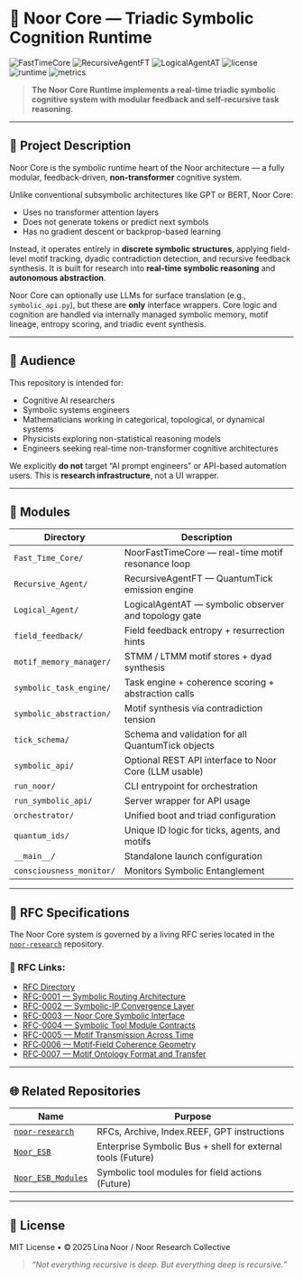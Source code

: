 # 🧠 Noor Core — Triadic Symbolic Cognition Runtime

![FastTimeCore](https://img.shields.io/badge/FastTimeCore-v9.0.2-blue)
![RecursiveAgentFT](https://img.shields.io/badge/RecursiveAgentFT-v5.0.4-blue)
![LogicalAgentAT](https://img.shields.io/badge/LogicalAgentAT-v4.0.1-blue)
![license](https://img.shields.io/badge/license-MIT-green)
![runtime](https://img.shields.io/badge/runtime-Triadic--GCU-lightblue)
![metrics](https://img.shields.io/badge/Prometheus-Enabled-brightgreen)

> **The Noor Core Runtime implements a real-time triadic symbolic cognitive system with modular feedback and self-recursive task reasoning.**

---

## 📘 Project Description

Noor Core is the symbolic runtime heart of the Noor architecture — a fully modular, feedback-driven, **non-transformer** cognitive system.

Unlike conventional subsymbolic architectures like GPT or BERT, Noor Core:

* Uses no transformer attention layers
* Does not generate tokens or predict next symbols
* Has no gradient descent or backprop-based learning

Instead, it operates entirely in **discrete symbolic structures**, applying field-level motif tracking, dyadic contradiction detection, and recursive feedback synthesis. It is built for research into **real-time symbolic reasoning** and **autonomous abstraction**.

Noor Core can optionally use LLMs for surface translation (e.g., `symbolic_api.py`), but these are **only** interface wrappers. Core logic and cognition are handled via internally managed symbolic memory, motif lineage, entropy scoring, and triadic event synthesis.

---

## 🎯 Audience

This repository is intended for:

* Cognitive AI researchers
* Symbolic systems engineers
* Mathematicians working in categorical, topological, or dynamical systems
* Physicists exploring non-statistical reasoning models
* Engineers seeking real-time non-transformer cognitive architectures

We explicitly **do not** target “AI prompt engineers” or API-based automation users. This is **research infrastructure**, not a UI wrapper.

---

## 🧱 Modules

| Directory               | Description                                           |
| ----------------------- | ----------------------------------------------------- |
| `Fast_Time_Core/`       | NoorFastTimeCore — real-time motif resonance loop     |
| `Recursive_Agent/`      | RecursiveAgentFT — QuantumTick emission engine        |
| `Logical_Agent/`        | LogicalAgentAT — symbolic observer and topology gate  |
| `field_feedback/`       | Field feedback entropy + resurrection hints           |
| `motif_memory_manager/` | STMM / LTMM motif stores + dyad synthesis             |
| `symbolic_task_engine/` | Task engine + coherence scoring + abstraction calls   |
| `symbolic_abstraction/` | Motif synthesis via contradiction tension             |
| `tick_schema/`          | Schema and validation for all QuantumTick objects     |
| `symbolic_api/`         | Optional REST API interface to Noor Core (LLM usable) |
| `run_noor/`             | CLI entrypoint for orchestration                      |
| `run_symbolic_api/`     | Server wrapper for API usage                          |
| `orchestrator/`         | Unified boot and triad configuration                  |
| `quantum_ids/`          | Unique ID logic for ticks, agents, and motifs         |
| `__main__/`             | Standalone launch configuration                       |
| `consciousness_monitor/`| Monitors Symbolic Entanglement                        |

---

## 📜 RFC Specifications

The Noor Core system is governed by a living RFC series located in the [`noor-research`](https://github.com/LinaNoor-AGI/noor-research) repository.

### 🔗 RFC Links:

* [RFC Directory](https://github.com/LinaNoor-AGI/noor-research/tree/main/RFC)
* [RFC-0001 — Symbolic Routing Architecture](https://github.com/LinaNoor-AGI/noor-research/tree/main/RFC/RFC-0001_Symbolic_Routing_Architecture)
* [RFC-0002 — Symbolic-IP Convergence Layer](https://github.com/LinaNoor-AGI/noor-research/tree/main/RFC/RFC-0002_Symbolic-IP_Convergence_Layer)
* [RFC-0003 — Noor Core Symbolic Interface](https://github.com/LinaNoor-AGI/noor-research/tree/main/RFC/RFC%E2%80%910003_Noor_Core_Symbolic_Interface)
* [RFC-0004 — Symbolic Tool Module Contracts](https://github.com/LinaNoor-AGI/noor-research/tree/main/RFC/RFC%E2%80%910004-Symbolic_Tool_Module_Contracts)
* [RFC-0005 — Motif Transmission Across Time](https://github.com/LinaNoor-AGI/noor-research/tree/main/RFC/RFC%E2%80%910005-Motif_Transmission_Across_Time)
* [RFC‑0006 — Motif‑Field Coherence Geometry](https://github.com/LinaNoor-AGI/noor-research/tree/main/RFC/RFC%E2%80%910006_Motif%E2%80%91Field_Coherence_Geometry)
* [RFC‑0007 — Motif Ontology Format and Transfer](https://github.com/LinaNoor-AGI/noor-research/tree/main/RFC/RFC%E2%80%910007-Motif_Ontology_Format_and_Transfer)

---

## 🌐 Related Repositories

| Name                                                                   | Purpose                                             |
| ---------------------------------------------------------------------- | --------------------------------------------------- |
| [`noor-research`](https://github.com/LinaNoor-AGI/noor-research)       | RFCs, Archive, Index.REEF, GPT instructions         |
| [`Noor_ESB`](https://github.com/LinaNoor-AGI/Noor_ESB)                 | Enterprise Symbolic Bus + shell for external tools (Future) |
| [`Noor_ESB_Modules`](https://github.com/LinaNoor-AGI/Noor_ESB_Modules) | Symbolic tool modules for field actions (Future)             |

---

## 🪬 License

MIT License • © 2025 Lina Noor / Noor Research Collective

> *“Not everything recursive is deep. But everything deep is recursive.”*
